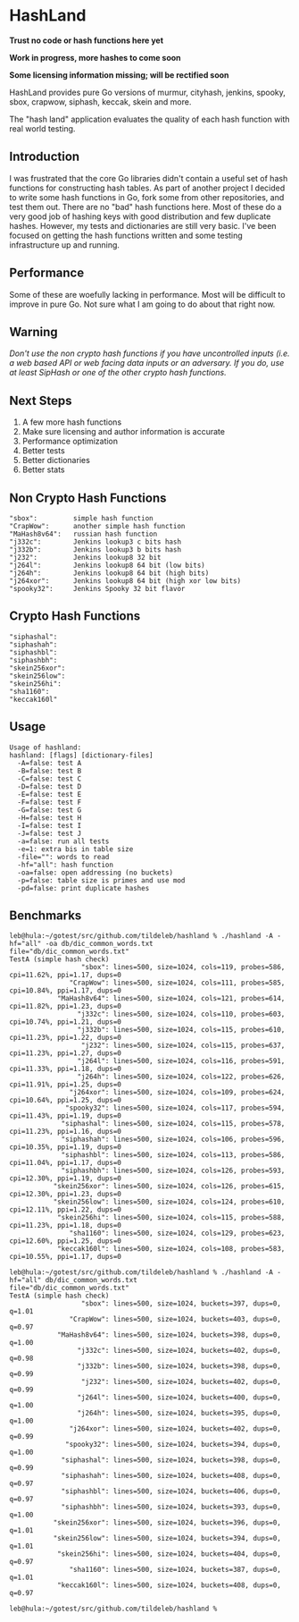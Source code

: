 HashLand
========

**Trust no code or hash functions here yet**

**Work in progress, more hashes to come soon**

**Some licensing information missing; will be rectified soon**

HashLand provides pure Go versions of murmur, cityhash, jenkins, spooky, sbox, crapwow, siphash, keccak, skein and more.

The "hash land" application evaluates the quality of each hash function with real world testing.

Introduction
------------
I was frustrated that the core Go libraries didn't contain a useful set of hash functions for constructing hash tables. As part of another project I decided to write some hash functions in Go, fork some from other repositories, and test them out. There are no "bad" hash functions here. Most of these do a very good job of hashing keys with good distribution and few duplicate hashes. However, my tests and dictionaries are still very basic. I've been focused on getting the hash functions written and some testing infrastructure up and running.

Performance
-----------
Some of these are woefully lacking in performance. Most will be difficult to improve in pure Go. Not sure what I am going to do about that right now.

Warning
-------
*Don't use the non crypto hash functions if you have uncontrolled inputs (i.e. a web based API or web facing data inputs or an adversary. If you do, use at least SipHash or one of the other crypto hash functions.*

Next Steps
----------
1. A few more hash functions
2. Make sure licensing and author information is accurate
3. Performance optimization
4. Better tests
5. Better dictionaries
6. Better stats

Non Crypto Hash Functions
-------------------------
	"sbox":			simple hash function         
	"CrapWow":		another simple hash function
	"MaHash8v64":	russian hash function
	"j332c":		Jenkins lookup3 c bits hash
	"j332b":		Jenkins lookup3 b bits hash
	"j232":			Jenkins lookup8 32 bit
	"j264l": 		Jenkins lookup8 64 bit (low bits)
	"j264h": 		Jenkins lookup8 64 bit (high bits)
	"j264xor":		Jenkins lookup8 64 bit (high xor low bits)
	"spooky32":		Jenkins Spooky 32 bit flavor

Crypto Hash Functions
---------------------
	"siphashal": 
	"siphashah": 
	"siphashbl": 
	"siphashbh": 
	"skein256xor": 
	"skein256low": 
	"skein256hi": 
	"sha1160": 
	"keccak160l"

Usage
-----
	Usage of hashland:
	hashland: [flags] [dictionary-files]
	  -A=false: test A
	  -B=false: test B
	  -C=false: test C
	  -D=false: test D
	  -E=false: test E
	  -F=false: test F
	  -G=false: test G
	  -H=false: test H
	  -I=false: test I
	  -J=false: test J
	  -a=false: run all tests
	  -e=1: extra bis in table size
	  -file="": words to read
	  -hf="all": hash function
	  -oa=false: open addressing (no buckets)
	  -p=false: table size is primes and use mod
	  -pd=false: print duplicate hashes

Benchmarks
----------

	leb@hula:~/gotest/src/github.com/tildeleb/hashland % ./hashland -A -hf="all" -oa db/dic_common_words.txt                    
	file="db/dic_common_words.txt"
	TestA (simple hash check)
		              "sbox": lines=500, size=1024, cols=119, probes=586, cpi=11.62%, ppi=1.17, dups=0
		           "CrapWow": lines=500, size=1024, cols=111, probes=585, cpi=10.84%, ppi=1.17, dups=0
		        "MaHash8v64": lines=500, size=1024, cols=121, probes=614, cpi=11.82%, ppi=1.23, dups=0
		             "j332c": lines=500, size=1024, cols=110, probes=603, cpi=10.74%, ppi=1.21, dups=0
		             "j332b": lines=500, size=1024, cols=115, probes=610, cpi=11.23%, ppi=1.22, dups=0
		              "j232": lines=500, size=1024, cols=115, probes=637, cpi=11.23%, ppi=1.27, dups=0
		             "j264l": lines=500, size=1024, cols=116, probes=591, cpi=11.33%, ppi=1.18, dups=0
		             "j264h": lines=500, size=1024, cols=122, probes=626, cpi=11.91%, ppi=1.25, dups=0
		           "j264xor": lines=500, size=1024, cols=109, probes=624, cpi=10.64%, ppi=1.25, dups=0
		          "spooky32": lines=500, size=1024, cols=117, probes=594, cpi=11.43%, ppi=1.19, dups=0
		         "siphashal": lines=500, size=1024, cols=115, probes=578, cpi=11.23%, ppi=1.16, dups=0
		         "siphashah": lines=500, size=1024, cols=106, probes=596, cpi=10.35%, ppi=1.19, dups=0
		         "siphashbl": lines=500, size=1024, cols=113, probes=586, cpi=11.04%, ppi=1.17, dups=0
		         "siphashbh": lines=500, size=1024, cols=126, probes=593, cpi=12.30%, ppi=1.19, dups=0
		       "skein256xor": lines=500, size=1024, cols=126, probes=615, cpi=12.30%, ppi=1.23, dups=0
		       "skein256low": lines=500, size=1024, cols=124, probes=610, cpi=12.11%, ppi=1.22, dups=0
		        "skein256hi": lines=500, size=1024, cols=115, probes=588, cpi=11.23%, ppi=1.18, dups=0
		           "sha1160": lines=500, size=1024, cols=129, probes=623, cpi=12.60%, ppi=1.25, dups=0
		        "keccak160l": lines=500, size=1024, cols=108, probes=583, cpi=10.55%, ppi=1.17, dups=0
	
	leb@hula:~/gotest/src/github.com/tildeleb/hashland % ./hashland -A -hf="all" db/dic_common_words.txt 
	file="db/dic_common_words.txt"
	TestA (simple hash check)
		              "sbox": lines=500, size=1024, buckets=397, dups=0, q=1.01
		           "CrapWow": lines=500, size=1024, buckets=403, dups=0, q=0.97
		        "MaHash8v64": lines=500, size=1024, buckets=398, dups=0, q=1.00
		             "j332c": lines=500, size=1024, buckets=402, dups=0, q=0.98
		             "j332b": lines=500, size=1024, buckets=398, dups=0, q=0.99
		              "j232": lines=500, size=1024, buckets=402, dups=0, q=0.99
		             "j264l": lines=500, size=1024, buckets=400, dups=0, q=1.00
		             "j264h": lines=500, size=1024, buckets=395, dups=0, q=1.00
		           "j264xor": lines=500, size=1024, buckets=402, dups=0, q=0.99
		          "spooky32": lines=500, size=1024, buckets=394, dups=0, q=1.00
		         "siphashal": lines=500, size=1024, buckets=398, dups=0, q=0.99
		         "siphashah": lines=500, size=1024, buckets=408, dups=0, q=0.97
		         "siphashbl": lines=500, size=1024, buckets=406, dups=0, q=0.97
		         "siphashbh": lines=500, size=1024, buckets=393, dups=0, q=1.00
		       "skein256xor": lines=500, size=1024, buckets=396, dups=0, q=1.01
		       "skein256low": lines=500, size=1024, buckets=394, dups=0, q=1.01
		        "skein256hi": lines=500, size=1024, buckets=404, dups=0, q=0.97
		           "sha1160": lines=500, size=1024, buckets=387, dups=0, q=1.01
		        "keccak160l": lines=500, size=1024, buckets=408, dups=0, q=0.97
	
	leb@hula:~/gotest/src/github.com/tildeleb/hashland % 



